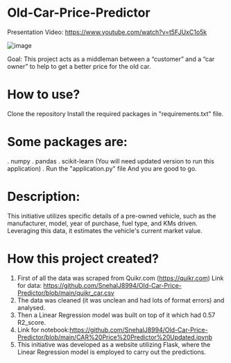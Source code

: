 # Old-Car-Price-Predictor

Presentation Video: https://www.youtube.com/watch?v=t5FJUxC1o5k

![image](https://github.com/SnehalJ8994/Old-Car-Price-Predictor/assets/118697221/1c04d70d-5560-4ca3-987b-4d8933f1ead1)

Goal: This project acts as a middleman between a “customer” and a “car owner” to help to get a better price for the old car.


# How to use?

Clone the repository
Install the required packages in "requirements.txt" file.

# Some packages are:
. numpy
. pandas
. scikit-learn (You will need updated version to run this application)
. Run the "application.py" file And you are good to go.


# Description:

This initiative utilizes specific details of a pre-owned vehicle, such as the manufacturer, model, year of purchase, fuel type, and KMs driven. Leveraging this data, it estimates the vehicle's current market value.


# How this project created?

1. First of all the data was scraped from Quikr.com (https://quikr.com) Link for data: https://github.com/SnehalJ8994/Old-Car-Price-Predictor/blob/main/quikr_car.csv
2. The data was cleaned (it was unclean and had lots of format errors) and analysed.
3. Then a Linear Regression model was built on top of it which had 0.57 R2_score.
4. Link for notebook:https://github.com/SnehalJ8994/Old-Car-Price-Predictor/blob/main/CAR%20Price%20Predictor%20Updated.ipynb
5. This initiative was developed as a website utilizing Flask, where the Linear Regression model is employed to carry out the predictions.
